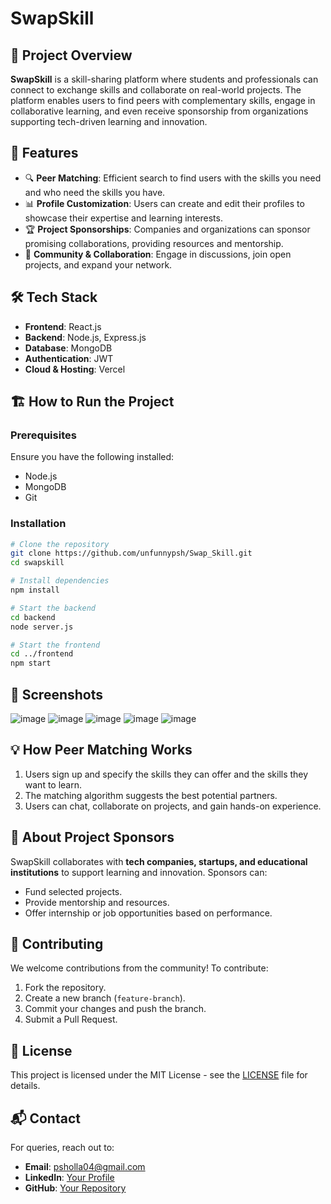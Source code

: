 # SwapSkill

## 📌 Project Overview
**SwapSkill** is a skill-sharing platform where students and professionals can connect to exchange skills and collaborate on real-world projects. The platform enables users to find peers with complementary skills, engage in collaborative learning, and even receive sponsorship from organizations supporting tech-driven learning and innovation.

## 🚀 Features
- 🔍 **Peer Matching**: Efficient search to find users with the skills you need and who need the skills you have.
- 📊 **Profile Customization**: Users can create and edit their profiles to showcase their expertise and learning interests.
- 🏆 **Project Sponsorships**: Companies and organizations can sponsor promising collaborations, providing resources and mentorship.
- 📢 **Community & Collaboration**: Engage in discussions, join open projects, and expand your network.

## 🛠️ Tech Stack
- **Frontend**: React.js
- **Backend**: Node.js, Express.js
- **Database**: MongoDB
- **Authentication**: JWT
- **Cloud & Hosting**: Vercel

## 🏗️ How to Run the Project
### Prerequisites
Ensure you have the following installed:
- Node.js
- MongoDB
- Git

### Installation
```bash
# Clone the repository
git clone https://github.com/unfunnypsh/Swap_Skill.git
cd swapskill

# Install dependencies
npm install

# Start the backend
cd backend
node server.js

# Start the frontend
cd ../frontend
npm start
```

## 📸 Screenshots
![image](https://github.com/user-attachments/assets/08bb35d5-2795-4760-9c13-adadd494b5d6)
![image](https://github.com/user-attachments/assets/f1387315-aef3-41c5-9e52-018420e48672)
![image](https://github.com/user-attachments/assets/7a858c30-fddd-468b-a3f1-2898c01ecee4)
![image](https://github.com/user-attachments/assets/c184a8ee-40c2-47a2-95f1-80dfd7d6d71d)
![image](https://github.com/user-attachments/assets/ead32508-2e65-4229-a7a4-fbd8a9140101)


## 💡 How Peer Matching Works
1. Users sign up and specify the skills they can offer and the skills they want to learn.
2. The matching algorithm suggests the best potential partners.
3. Users can chat, collaborate on projects, and gain hands-on experience.

## 🎯 About Project Sponsors
SwapSkill collaborates with **tech companies, startups, and educational institutions** to support learning and innovation. Sponsors can:
- Fund selected projects.
- Provide mentorship and resources.
- Offer internship or job opportunities based on performance.

## 👥 Contributing
We welcome contributions from the community! To contribute:
1. Fork the repository.
2. Create a new branch (`feature-branch`).
3. Commit your changes and push the branch.
4. Submit a Pull Request.

## 📄 License
This project is licensed under the MIT License - see the [LICENSE](LICENSE) file for details.

## 📬 Contact
For queries, reach out to:
- **Email**: psholla04@gmail.com
- **LinkedIn**: [Your Profile](https://linkedin.com/in/pranavs)
- **GitHub**: [Your Repository](https://github.com/unfunnypsh/swap_skill.git)

